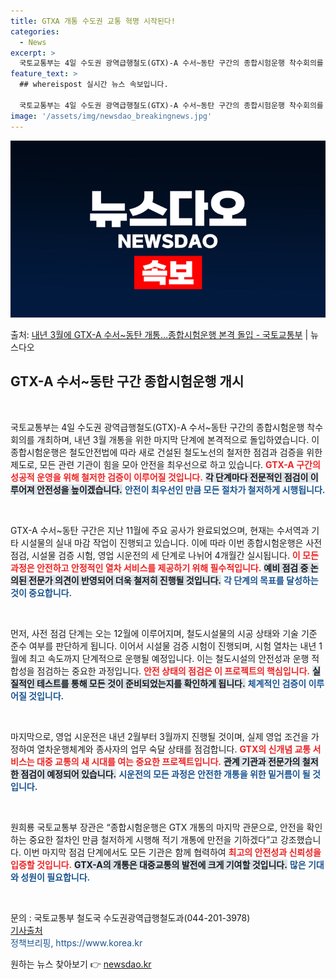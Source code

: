 ```yaml
---
title: GTXA 개통 수도권 교통 혁명 시작된다!
categories:
  - News
excerpt: >
  국토교통부는 4일 수도권 광역급행철도(GTX)-A 수서~동탄 구간의 종합시험운행 착수회의를 열어 내년 3월 …
feature_text: >
  ## whereispost 실시간 뉴스 속보입니다.

  국토교통부는 4일 수도권 광역급행철도(GTX)-A 수서~동탄 구간의 종합시험운행 착수회의를 열어 내년 3월 …
image: '/assets/img/newsdao_breakingnews.jpg'
---
```


![뉴스다오 속보](/assets/img/newsdao_breakingnews.jpg)

<p>출처: <a href="https://newsdao.kr/2716" rel="dofollow">내년 3월에 GTX-A 수서~동탄 개통…종합시험운행 본격 돌입 - 국토교통부</a> | 뉴스다오</p>

<h2 data-ke-size="size26">GTX-A 수서~동탄 구간 종합시험운행 개시</h2>

<p data-ke-size="size16">&nbsp;</p>
국토교통부는 4일 수도권 광역급행철도(GTX)-A 수서~동탄 구간의 종합시험운행 착수회의를 개최하며, 내년 3월 개통을 위한 마지막 단계에 본격적으로 돌입하였습니다. 이 종합시험운행은 철도안전법에 따라 새로 건설된 철도노선의 철저한 점검과 검증을 위한 제도로, 모든 관련 기관이 힘을 모아 안전을 최우선으로 하고 있습니다. <b><span style="color: #ee2323;">GTX-A 구간의 성공적 운영을 위해 철저한 검증이 이루어질 것입니다.</span></b> <b><span style="background-color: #21538527;">각 단계마다 전문적인 점검이 이루어져 안전성을 높이겠습니다.</span></b> <b><span style="color: #1a5490;">안전이 최우선인 만큼 모든 절차가 철저하게 시행됩니다.</span></b> 

<p data-ke-size="size16">&nbsp;</p>
GTX-A 수서~동탄 구간은 지난 11월에 주요 공사가 완료되었으며, 현재는 수서역과 기타 시설물의 실내 마감 작업이 진행되고 있습니다. 이에 따라 이번 종합시험운행은 사전 점검, 시설물 검증 시험, 영업 시운전의 세 단계로 나뉘어 4개월간 실시됩니다. <b><span style="color: #ee2323;">이 모든 과정은 안전하고 안정적인 열차 서비스를 제공하기 위해 필수적입니다.</span></b> <b><span style="background-color: #21538527;">예비 점검 중 논의된 전문가 의견이 반영되어 더욱 철저히 진행될 것입니다.</span></b> <b><span style="color: #1a5490;">각 단계의 목표를 달성하는 것이 중요합니다.</span></b> 

<p data-ke-size="size16">&nbsp;</p>
먼저, 사전 점검 단계는 오는 12월에 이루어지며, 철도시설물의 시공 상태와 기술 기준 준수 여부를 판단하게 됩니다. 이어서 시설물 검증 시험이 진행되며, 시험 열차는 내년 1월에 최고 속도까지 단계적으로 운행될 예정입니다. 이는 철도시설의 안전성과 운행 적합성을 점검하는 중요한 과정입니다. <b><span style="color: #ee2323;">안전 상태의 점검은 이 프로젝트의 핵심입니다.</span></b> <b><span style="background-color: #21538527;">실질적인 테스트를 통해 모든 것이 준비되었는지를 확인하게 됩니다.</span></b> <b><span style="color: #1a5490;">체계적인 검증이 이루어질 것입니다.</span></b> 

<p data-ke-size="size16">&nbsp;</p>
마지막으로, 영업 시운전은 내년 2월부터 3월까지 진행될 것이며, 실제 영업 조건을 가정하여 열차운행체계와 종사자의 업무 숙달 상태를 점검합니다. <b><span style="color: #ee2323;">GTX의 신개념 교통 서비스는 대중 교통의 새 시대를 여는 중요한 프로젝트입니다.</span></b> <b><span style="background-color: #21538527;">관계 기관과 전문가의 철저한 점검이 예정되어 있습니다.</span></b> <b><span style="color: #1a5490;">시운전의 모든 과정은 안전한 개통을 위한 밑거름이 될 것입니다.</span></b>

<p data-ke-size="size16">&nbsp;</p>
원희룡 국토교통부 장관은 “종합시험운행은 GTX 개통의 마지막 관문으로, 안전을 확인하는 중요한 절차인 만큼 철저하게 시행해 적기 개통에 만전을 기하겠다”고 강조했습니다. 이번 마지막 점검 단계에서도 모든 기관은 함께 협력하여 <b><span style="color: #ee2323;">최고의 안전성과 신뢰성을 입증할 것입니다.</span></b> <b><span style="background-color: #21538527;">GTX-A의 개통은 대중교통의 발전에 크게 기여할 것입니다.</span></b> <b><span style="color: #1a5490;">많은 기대와 성원이 필요합니다.</span></b>

<p data-ke-size="size16">&nbsp;</p>
문의 : 국토교통부 철도국 수도권광역급행철도과(044-201-3978)<br/> <a href="https://newsdao.kr/2716">기사출처</a>  <br/> <span style="color: #1a5490;">정책브리핑, https://www.korea.kr</span>
 

원하는 뉴스 찾아보기 👉 <a href="https://newsdao.kr" rel="dofollow">newsdao.kr</a>


